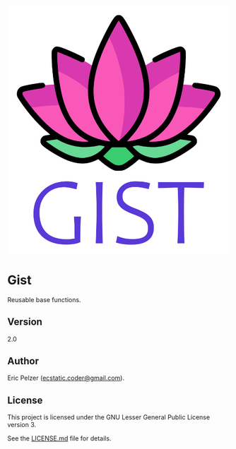 ![](https://github.com/senselogic/GIST/blob/master/LOGO/gist.png)

# Gist

Reusable base functions.

## Version

2.0

## Author

Eric Pelzer (ecstatic.coder@gmail.com).

## License

This project is licensed under the GNU Lesser General Public License version 3.

See the [LICENSE.md](LICENSE.md) file for details.
